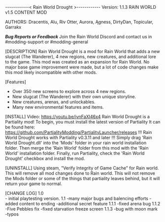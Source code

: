 ------------< Rain World Drought >------------
Version: 1.1.3
RAIN WORLD v1.5
CONTENT MOD

AUTHORS: Dracentis, Alu, Riv Otter, Aurora, Ągness, DirtyDan, Topicular, Garrakx

***Bug Reports or Feedback***
Join the Rain World Discord and contact us in #modding-support or #modding-general

[DESCRIPTION]
Rain World Drought is a mod for Rain World that adds a new slugcat (The Wanderer), 
4 new regions, new creatures, and additional lore to the game. This mod was created as an 
expansion for Rain World. No major base game improvement were made, but a lot of code changes
make this mod likely incompatible with other mods.

[Features]
 * Over 350 new screens to explore across 4 new regions.
 * New slugcat (The Wanderer) with their own unique storyline.
 * New creatures, arenas, and unlockables.
 * Many new environmental features and items.

[INSTALL]
Video: https://youtu.be/jvnFaXI46x4
Rain World Drought is a Partiality mod! To begin, you must install the latest version of Partiality
It can be found here: https://github.com/PartialityModding/PartialityLauncher/releases
!!! Rain World Drought works with Partiality v0.3.11 and later !!!
Simply drag 'Rain World Drought.dll' into the 'Mods' folder in your rain world installation folder.
Then merge the 'Rain World' folder from this mod with the 'Rain World' installation folder.
Finally, run Partiality, check the 'Rain World Drought' checkbox and install the mod.

[UNINSTALL]
Using steam, "Verify Integrity of Game Cache" for Rain world. This will remove all mod
changes done to Rain world. This will not remove the Mods folder or some of the things 
that partiality leaves behind, but it will return your game to normal.

[CHANGE LOG]
1.0  
	- initial playtesting version.
1.1
	-many major bugs and balencing efforts
	-added content to ending
	-additional secret feature
1.1.1
	-fixed arena bug
1.1.2
	-Five Pebbles fix
	-fixed starvation freeze screen
1.1.3
	-bug with moon mark
	-typos
